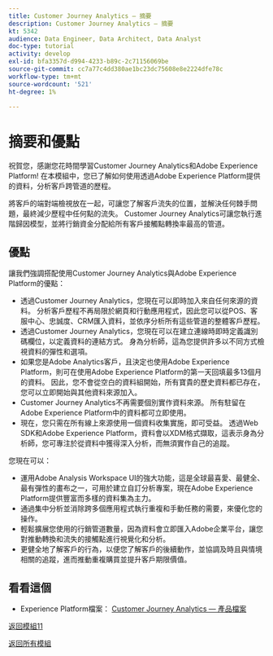 ```yaml
---
title: Customer Journey Analytics — 摘要
description: Customer Journey Analytics — 摘要
kt: 5342
audience: Data Engineer, Data Architect, Data Analyst
doc-type: tutorial
activity: develop
exl-id: bfa3357d-d994-4233-b89c-2c71156069be
source-git-commit: cc7a77c4dd380ae1bc23dc75608e8e2224dfe78c
workflow-type: tm+mt
source-wordcount: '521'
ht-degree: 1%

---
```


# 摘要和優點

祝賀您，感謝您花時間學習Customer Journey Analytics和Adobe Experience Platform!
在本模組中，您已了解如何使用透過Adobe Experience Platform提供的資料，分析客戶跨管道的歷程。

將客戶的端對端檢視放在一起，可讓您了解客戶流失的位置，並解決任何棘手問題，最終減少歷程中任何點的流失。
Customer Journey Analytics可讓您執行進階歸因模型，並將行銷資金分配給所有客戶接觸點轉換率最高的管道。

## 優點

讓我們強調搭配使用Customer Journey Analytics與Adobe Experience Platform的優點：

- 透過Customer Journey Analytics，您現在可以即時加入來自任何來源的資料。 分析客戶歷程不再局限於網頁和行動應用程式，因此您可以從POS、客服中心、忠誠度、CRM匯入資料，並依序分析所有這些管道的整體客戶歷程。
- 透過Customer Journey Analytics，您現在可以在建立連線時即時定義識別碼欄位，以定義資料的連結方式。 身為分析師，這為您提供許多以不同方式檢視資料的彈性和選項。
- 如果您是Adobe Analytics客戶，且決定也使用Adobe Experience Platform，則可在使用Adobe Experience Platform的第一天回填最多13個月的資料。 因此，您不會從空白的資料組開始，所有寶貴的歷史資料都已存在，您可以立即開始與其他資料來源加入。
- Customer Journey Analytics不再需要個別實作資料來源。 所有駐留在Adobe Experience Platform中的資料都可立即使用。
- 現在，您只需在所有線上來源使用一個資料收集實施，即可受益。 透過Web SDK和Adobe Experience Platform，資料會以XDM格式擷取，這表示身為分析師，您可專注於從資料中獲得深入分析，而無須實作自己的追蹤。

您現在可以：

- 運用Adobe Analysis Workspace UI的強大功能，這是全球最喜愛、最健全、最有彈性的畫布之一，可用於建立自訂分析專案，現在Adobe Experience Platform提供豐富而多樣的資料集為主力。
- 通過集中分析並消除跨多個應用程式執行重複和手動任務的需要，來優化您的操作。
- 輕鬆擴展您使用的行銷管道數量，因為資料會立即匯入Adobe企業平台，讓您對推動轉換和流失的接觸點進行視覺化和分析。
- 更健全地了解客戶的行為，以便您了解客戶的後續動作，並協調及時且與情境相關的追蹤，進而推動重複購買並提升客戶期限價值。

## 看看這個

- Experience Platform檔案： [Customer Journey Analytics — 產品檔案](https://experienceleague.adobe.com/docs/analytics-platform/using/cja-landing.html)

[返回模組11](./customer-journey-analytics-build-a-dashboard.md)

[返回所有模組](../../overview.md)
